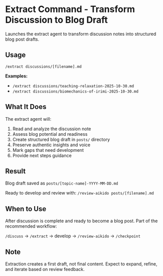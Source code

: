 # Extract Command - Transform Discussion to Blog Draft

Launches the extract agent to transform discussion notes into structured blog post drafts.

## Usage

`/extract discussions/[filename].md`

**Examples:**
- `/extract discussions/teaching-relaxation-2025-10-30.md`
- `/extract discussions/biomechanics-of-irimi-2025-10-30.md`

## What It Does

The extract agent will:
1. Read and analyze the discussion note
2. Assess blog potential and readiness
3. Create structured blog draft in `posts/` directory
4. Preserve authentic insights and voice
5. Mark gaps that need development
6. Provide next steps guidance

## Result

Blog draft saved as `posts/[topic-name]-YYYY-MM-DD.md`

Ready to develop and review with: `/review-aikido posts/[filename].md`

## When to Use

After discussion is complete and ready to become a blog post. Part of the recommended workflow:

`/discuss` → `/extract` → develop → `/review-aikido` → `/checkpoint`

## Note

Extraction creates a first draft, not final content. Expect to expand, refine, and iterate based on review feedback.
